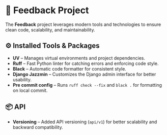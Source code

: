 # 📝 Feedback Project

The **Feedback** project leverages modern tools and technologies to ensure clean code, scalability, and maintainability.

## ⚙️ Installed Tools & Packages

- **UV** – Manages virtual environments and project dependencies.  
- **Ruff** – Fast Python linter for catching errors and enforcing code style.   
- **Black** – Automatic code formatter for consistent style.  
- **Django Jazzmin** – Customizes the Django admin interface for better usability.
- **Pre commit config** – Runs `ruff check --fix` and `black .` for formatting on local commit.

## 📦 API

- **Versioning** – Added API versioning (`api/v1`) for better scalability and backward compatibility.



